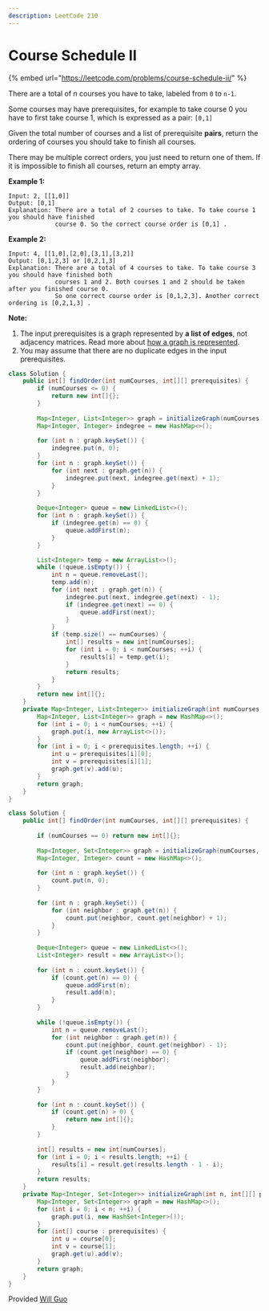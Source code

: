 ```yaml
---
description: LeetCode 210
---
```


# Course Schedule II

{% embed url="https://leetcode.com/problems/course-schedule-ii/" %}

There are a total of _n_ courses you have to take, labeled from `0` to `n-1`.

Some courses may have prerequisites, for example to take course 0 you have to first take course 1, which is expressed as a pair: `[0,1]`

Given the total number of courses and a list of prerequisite **pairs**, return the ordering of courses you should take to finish all courses.

There may be multiple correct orders, you just need to return one of them. If it is impossible to finish all courses, return an empty array.

**Example 1:**

```
Input: 2, [[1,0]] 
Output: [0,1]
Explanation: There are a total of 2 courses to take. To take course 1 you should have finished   
             course 0. So the correct course order is [0,1] .
```

**Example 2:**

```
Input: 4, [[1,0],[2,0],[3,1],[3,2]]
Output: [0,1,2,3] or [0,2,1,3]
Explanation: There are a total of 4 courses to take. To take course 3 you should have finished both     
             courses 1 and 2. Both courses 1 and 2 should be taken after you finished course 0. 
             So one correct course order is [0,1,2,3]. Another correct ordering is [0,2,1,3] .
```

**Note:**

1. The input prerequisites is a graph represented by **a list of edges**, not adjacency matrices. Read more about [how a graph is represented](https://www.khanacademy.org/computing/computer-science/algorithms/graph-representation/a/representing-graphs).
2. You may assume that there are no duplicate edges in the input prerequisites.

```java
class Solution {
    public int[] findOrder(int numCourses, int[][] prerequisites) {
        if (numCourses <= 0) {
            return new int[]{};
        }
        
        Map<Integer, List<Integer>> graph = initializeGraph(numCourses, prerequisites);
        Map<Integer, Integer> indegree = new HashMap<>();
        
        for (int n : graph.keySet()) {
            indegree.put(n, 0);
        }
        for (int n : graph.keySet()) {
            for (int next : graph.get(n)) {
                indegree.put(next, indegree.get(next) + 1);
            }
        }
        
        Deque<Integer> queue = new LinkedList<>();
        for (int n : graph.keySet()) {
            if (indegree.get(n) == 0) {
                queue.addFirst(n);
            }
        }

        List<Integer> temp = new ArrayList<>();
        while (!queue.isEmpty()) {
            int n = queue.removeLast();
            temp.add(n);
            for (int next : graph.get(n)) {
                indegree.put(next, indegree.get(next) - 1);
                if (indegree.get(next) == 0) {
                    queue.addFirst(next);
                }
            }
            if (temp.size() == numCourses) {
                int[] results = new int[numCourses];
                for (int i = 0; i < numCourses; ++i) {
                    results[i] = temp.get(i);
                }
                return results;
            }
        }
        return new int[]{};
    }
    private Map<Integer, List<Integer>> initializeGraph(int numCourses, int[][] prerequisites) {
        Map<Integer, List<Integer>> graph = new HashMap<>();
        for (int i = 0; i < numCourses; ++i) {
            graph.put(i, new ArrayList<>());
        }
        for (int i = 0; i < prerequisites.length; ++i) {
            int u = prerequisites[i][0];
            int v = prerequisites[i][1];
            graph.get(v).add(u);
        }
        return graph;
    }
}
```

```java
class Solution {
    public int[] findOrder(int numCourses, int[][] prerequisites) {
        
        if (numCourses == 0) return new int[]{};
        
        Map<Integer, Set<Integer>> graph = initializeGraph(numCourses, prerequisites);
        Map<Integer, Integer> count = new HashMap<>();
        
        for (int n : graph.keySet()) {
            count.put(n, 0);
        }
        
        for (int n : graph.keySet()) {
            for (int neighbor : graph.get(n)) {
                count.put(neighbor, count.get(neighbor) + 1);
            }
        }
        
        Deque<Integer> queue = new LinkedList<>();
        List<Integer> result = new ArrayList<>();
        
        for (int n : count.keySet()) {
            if (count.get(n) == 0) {
                queue.addFirst(n);
                result.add(n);
            }
        }
        
        while (!queue.isEmpty()) {
            int n = queue.removeLast();
            for (int neighbor : graph.get(n)) {
                count.put(neighbor, count.get(neighbor) - 1);
                if (count.get(neighbor) == 0) {
                    queue.addFirst(neighbor);
                    result.add(neighbor);
                }
            }
        }
        
        for (int n : count.keySet()) {
            if (count.get(n) > 0) {
                return new int[]{};
            }
        }
        
        int[] results = new int[numCourses];
        for (int i = 0; i < results.length; ++i) {
            results[i] = result.get(results.length - 1 - i);
        }
        return results;
    }
    private Map<Integer, Set<Integer>> initializeGraph(int n, int[][] prerequisites) {
        Map<Integer, Set<Integer>> graph = new HashMap<>();
        for (int i = 0; i < n; ++i) {
            graph.put(i, new HashSet<Integer>());
        }
        for (int[] course : prerequisites) {
            int u = course[0];
            int v = course[1];
            graph.get(u).add(v);
        }
        return graph;
    }
}
```

Provided [Will Guo](https://will-gxz.gitbooks.io/xiaozheng\_algo/content/algorithm-problems/graph/course-schedule-ii.html)
